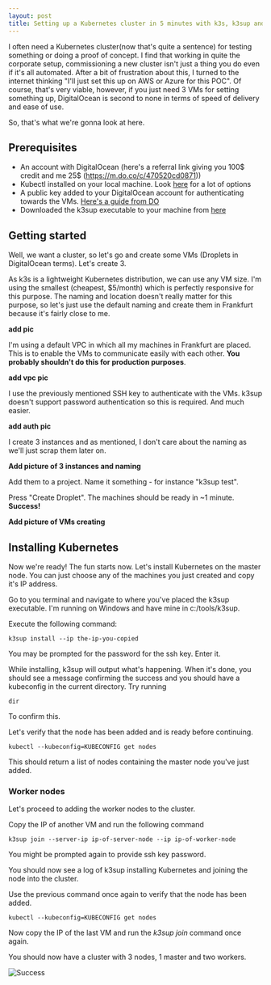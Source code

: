 ```yaml
---
layout: post
title: Setting up a Kubernetes cluster in 5 minutes with k3s, k3sup and Digital Ocean
---
```

I often need a Kubernetes cluster(now that's quite a sentence) for testing something or doing a proof of concept. I find that working in quite the corporate setup, commissioning a new cluster isn't just a thing you do even if it's all automated. After a bit of frustration about this, I turned to the internet thinking "I'll just set this up on AWS or Azure for this POC". Of course, that's very viable, however, if you just need 3 VMs for setting something up, DigitalOcean is second to none in terms of speed of delivery and ease of use.

So, that's what we're gonna look at here.

## Prerequisites

- An account with DigitalOcean (here's a referral link giving you 100$ credit and me 25$ (https://m.do.co/c/470520cd0871))
- Kubectl installed on your local machine. Look [here](https://kubernetes.io/docs/tasks/tools/install-kubectl/) for a lot of options
- A public key added to your DigitalOcean account for authenticating towards the VMs. [Here's a guide from DO](https://www.digitalocean.com/docs/droplets/how-to/add-ssh-keys/create-with-openssh/)
- Downloaded the k3sup executable to your machine from [here](https://github.com/alexellis/k3sup/releases)

## Getting started

Well, we want a cluster, so let's go and create some VMs (Droplets in DigitalOcean terms). Let's create 3.

As k3s is a lightweight Kubernetes distribution, we can use any VM size. I'm using the smallest (cheapest, $5/month) which is perfectly responsive for this purpose.
The naming and location doesn't really matter for this purpose, so let's just use the default naming and create them in Frankfurt because it's fairly close to me.

**add pic**

I'm using a default VPC in which all my machines in Frankfurt are placed. This is to enable the VMs to communicate easily with each other. **You probably shouldn't do this for production purposes**.

**add vpc pic**

I use the previously mentioned SSH key to authenticate with the VMs. k3sup doesn't support password authentication so this is required. And much easier.

**add auth pic**

I create 3 instances and as mentioned, I don't care about the naming as we'll just scrap them later on.

**Add picture of 3 instances and naming**

Add them to a project. Name it something - for instance "k3sup test".

Press "Create Droplet". The machines should be ready in ~1 minute. **Success!**

**Add picture of VMs creating**

## Installing Kubernetes

Now we're ready! The fun starts now. Let's install Kubernetes on the master node. You can just choose any of the machines you just created and copy it's IP address.

Go to you terminal and navigate to where you've placed the k3sup executable. I'm running on Windows and have mine in c:/tools/k3sup.

Execute the following command:

```
k3sup install --ip the-ip-you-copied
```

You may be prompted for the password for the ssh key. Enter it.

While installing, k3sup will output what's happening. When it's done, you should see a message confirming the success and you should have a kubeconfig in the current directory. Try running

```
dir
```
To confirm this.

Let's verify that the node has been added and is ready before continuing.

```
kubectl --kubeconfig=KUBECONFIG get nodes
```

This should return a list of nodes containing the master node you've just added.

### Worker nodes

Let's proceed to adding the worker nodes to the cluster.

Copy the IP of another VM and run the following command

```
k3sup join --server-ip ip-of-server-node --ip ip-of-worker-node
```

You might be prompted again to provide ssh key password.

You should now see a log of k3sup installing Kubernetes and joining the node into the cluster.

Use the previous command once again to verify that the node has been added.

```
kubectl --kubeconfig=KUBECONFIG get nodes
```

Now copy the IP of the last VM and run the *k3sup join* command once again.

You should now have a cluster with 3 nodes, 1 master and two workers.

![Success](https://media.giphy.com/media/zaqclXyLz3Uoo/giphy.gif)